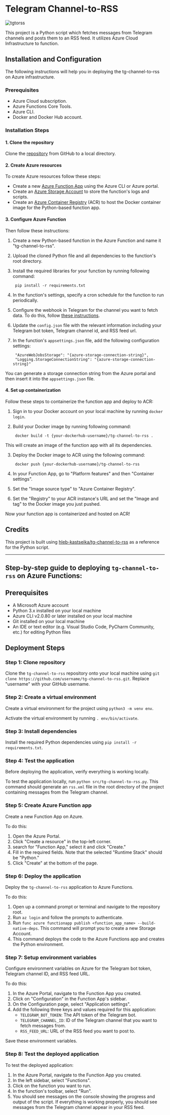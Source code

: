 # Telegram Channel-to-RSS

![tgtorss](https://i.imgur.com/chb0P9O.png)

This project is a Python script which fetches messages from Telegram channels and posts them to an RSS feed. It utilizes Azure Cloud Infrastructure to function.

## Installation and Configuration

The following instructions will help you in deploying the tg-channel-to-rss on Azure infrastructure.

### Prerequisites

* Azure Cloud subscription.
* Azure Functions Core Tools.
* Azure CLI.
* Docker and Docker Hub account.

### Installation Steps

#### 1. Clone the repository

Clone the [repository](https://github.com/hleb-kastseika/tg-channel-to-rss) from GitHub to a local directory.

#### 2. Create Azure resources

To create Azure resources follow these steps:

* Create a new [Azure Function App](https://docs.microsoft.com/en-us/azure/azure-functions/create-first-function-cli-python?tabs=azure-cli%2Cbash%2Cbrowser#azure-cli) using the Azure CLI or Azure portal. 
* Create an [Azure Storage Account](https://docs.microsoft.com/en-us/azure/storage/common/storage-account-create?tabs=azure-portal) to store the function's logs and scripts.
* Create an [Azure Container Registry](https://docs.microsoft.com/en-us/azure/container-registry/container-registry-get-started-azure-cli) (ACR) to host the Docker container image for the Python-based function app.

#### 3. Configure Azure Function

Then follow these instructions:

1. Create a new Python-based function in the Azure Function and name it "tg-channel-to-rss".
2. Upload the cloned Python file and all dependencies to the function's root directory.
3. Install the required libraries for your function by running following command:

        pip install -r requirements.txt

4. In the function's settings, specify a cron schedule for the function to run periodically.
5. Configure the webhook in Telegram for the channel you want to fetch data. To do this, follow [these instructions](https://core.telegram.org/bots/api#setwebhook).
6. Update the `config.json` file with the relevant information including your Telegram bot token, Telegram channel id, and RSS feed url.
7. In the function's `appsettings.json` file, add the following configuration settings:

        "AzureWebJobsStorage": "{azure-storage-connection-string}",
        "Logging.StorageConnectionString": "{azure-storage-connection-string}"

You can generate a storage connection string from the Azure portal and then insert it into the `appsettings.json` file.

#### 4. Set up containerization

Follow these steps to containerize the function app and deploy to ACR:

1. Sign in to your Docker account on your local machine by running `docker login`.
2. Build your Docker image by running following command:

        docker build -t {your-dockerhub-username}/tg-channel-to-rss .

This will create an image of the function app with all its dependencies.

3. Deploy the Docker image to ACR using the following command:

        docker push {your-dockerhub-username}/tg-channel-to-rss

4. In your Function App, go to "Platform features" and then "Container settings".
5. Set the "Image source type" to "Azure Container Registry".
6. Set the "Registry" to your ACR instance's URL and set the "Image and tag" to the Docker image you just pushed.

Now your function app is containerized and hosted on ACR!

## Credits

This project is built using [hleb-kastseika/tg-channel-to-rss](https://github.com/hleb-kastseika/tg-channel-to-rss) as a reference for the Python script.

-------

## Step-by-step guide to deploying `tg-channel-to-rss` on Azure Functions:

## Prerequisites

- A Microsoft Azure account
- Python 3.x installed on your local machine
- Azure CLI v2.0.80 or later installed on your local machine
- Git installed on your local machine
- An IDE or text editor (e.g. Visual Studio Code, PyCharm Community, etc.) for editing Python files

## Deployment Steps

### Step 1: Clone repository

Clone the `tg-channel-to-rss` repository onto your local machine using `git clone https://github.com/username/tg-channel-to-rss.git`. Replace "username" with your GitHub username.

### Step 2: Create a virtual environment

Create a virtual environment for the project using `python3 -m venv env`.

Activate the virtual environment by running `. env/bin/activate`.

### Step 3: Install dependencies

Install the required Python dependencies using `pip install -r requirements.txt`.

### Step 4: Test the application

Before deploying the application, verify everything is working locally.

To test the application locally, run `python src/tg-channel-to-rss.py`. This command should generate an `rss.xml` file in the root directory of the project containing messages from the Telegram channel.

### Step 5: Create Azure Function app

Create a new Function App on Azure.

To do this:
1. Open the Azure Portal.
2. Click "Create a resource" in the top-left corner.
3. search for "Function App," select it and click "Create."
4. Fill in the required fields. Note that the selected "Runtime Stack" should be "Python."
5. Click "Create" at the bottom of the page.

### Step 6: Deploy the application

Deploy the `tg-channel-to-rss` application to Azure Functions.

To do this:
1. Open up a command prompt or terminal and navigate to the repository root.
2. Run `az login` and follow the prompts to authenticate.
3. Run `func azure functionapp publish <function_app_name> --build-native-deps`. This command will prompt you to create a new Storage Account.
4. This command deploys the code to the Azure Functions app and creates the Python environment.

### Step 7: Setup environment variables

Configure environment variables on Azure for the Telegram bot token, Telegram channel ID, and RSS feed URL.

To do this:
1. In the Azure Portal, navigate to the Function App you created.
2. Click on "Configuration" in the Function App's sidebar.
3. On the Configuration page, select "Application settings".
4. Add the following three keys and values required for this application:
    - `TELEGRAM_BOT_TOKEN`: The API token of the Telegram bot.
    - `TELEGRAM_CHANNEL_ID`: ID of the Telegram channel that you want to fetch messages from.
    - `RSS_FEED_URL`: URL of the RSS feed you want to post to.

Save these environment variables.

### Step 8: Test the deployed application

To test the deployed application:

1. In the Azure Portal, navigate to the Function App you created.
2. In the left sidebar, select "Functions".
3. Click on the function you want to run.
4. In the function's toolbar, select "Run".
5. You should see messages on the console showing the progress and output of the script. If everything is working properly, you should see messages from the Telegram channel appear in your RSS feed.